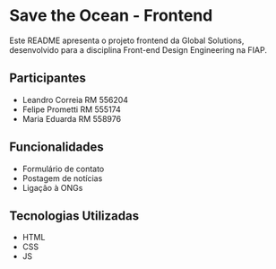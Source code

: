 # Save the Ocean - Frontend

Este README apresenta o projeto frontend da Global Solutions, desenvolvido para a disciplina Front-end Design Engineering na FIAP.

## Participantes
- Leandro Correia RM 556204
- Felipe Prometti RM 555174
- Maria Eduarda RM 558976

## Funcionalidades

- Formulário de contato
- Postagem de notícias
- Ligação à ONGs

## Tecnologias Utilizadas

- HTML
- CSS
- JS
